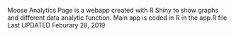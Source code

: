 Moose Analytics Page is a webapp created with R Shiny to show graphs and different data analytic function.
Main app is coded in R in the app.R file
Last UPDATED Feburary 28, 2019
